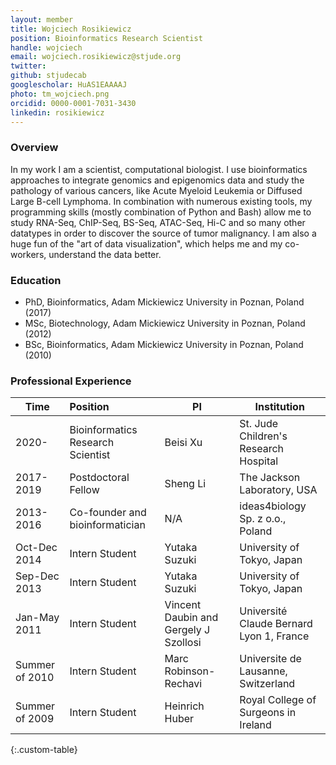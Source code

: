 ```yaml
---
layout: member
title: Wojciech Rosikiewicz
position: Bioinformatics Research Scientist
handle: wojciech
email: wojciech.rosikiewicz@stjude.org
twitter:
github: stjudecab
googlescholar: HuAS1EAAAAJ
photo: tm_wojciech.png
orcidid: 0000-0001-7031-3430
linkedin: rosikiewicz
---
```


### Overview
In my work I am a scientist, computational biologist. I use bioinformatics approaches to integrate genomics and epigenomics data and study the pathology of various cancers, like Acute Myeloid Leukemia or Diffused Large B-cell Lymphoma. In combination with numerous existing tools, my programming skills (mostly combination of Python and Bash) allow me to study RNA-Seq, ChIP-Seq, BS-Seq, ATAC-Seq, Hi-C and so many other datatypes in order to discover the source of tumor malignancy. I am also a huge fun of the "art of data visualization", which helps me and my co-workers, understand the data better.

### Education
 - PhD, Bioinformatics, Adam Mickiewicz University in Poznan, Poland (2017)
 - MSc, Biotechnology, Adam Mickiewicz University in Poznan, Poland (2012)
 - BSc, Bioinformatics, Adam Mickiewicz University in Poznan, Poland (2010)

### Professional Experience

Time           | Position                           | PI                                    | Institution                               |
-----------    | :----------------------            | ---------------------------------     | ---------------------------------         |
2020-          | Bioinformatics Research Scientist  | Beisi Xu                              | St. Jude Children's Research Hospital     |
2017-2019      | Postdoctoral Fellow                | Sheng Li                              | The Jackson Laboratory, USA               |
2013-2016      | Co-founder and bioinformatician    | N/A                                   | ideas4biology Sp. z o.o., Poland          |
Oct-Dec 2014   | Intern Student                     | Yutaka Suzuki                         | University of Tokyo, Japan                |
Sep-Dec 2013   | Intern Student                     | Yutaka Suzuki                         | University of Tokyo, Japan                |
Jan-May 2011   | Intern Student                     | Vincent Daubin and Gergely J Szollosi | Université Claude Bernard Lyon 1, France  |
Summer of 2010 | Intern Student                     | Marc Robinson-Rechavi                 | Universite de Lausanne, Switzerland       |
Summer of 2009 | Intern Student                     | Heinrich Huber                        | Royal College of Surgeons in Ireland      |
{:.custom-table}
